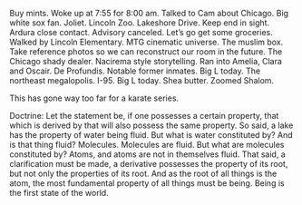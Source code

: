 Buy mints. Woke up at 7:55 for 8:00 am. Talked to Cam about Chicago. Big white sox fan. Joliet. Lincoln Zoo. Lakeshore Drive. Keep end in sight. Ardura close contact. Advisory canceled. Let’s go get some groceries. Walked by Lincoln Elementary. MTG cinematic universe. The muslim box. Take reference photos so we can reconstruct our room in the future. The Chicago shady dealer. Nacirema style storytelling. Ran into Amelia, Clara and Oscair. De Profundis. Notable former inmates. Big L today. The northeast megalopolis. I-95. Big L today. Shea butter. Zoomed Shalom.

This has gone way too far for a karate series. 

Doctrine: Let the statement be, if one possesses a certain property, that which is derived by that will also possess the same property. So said, a lake has the property of water being fluid. But what is water constituted by? And is that thing fluid?  Molecules. Molecules are fluid. But what are molecules constituted by? Atoms, and atoms are not in themselves fluid. That said, a clarification must be made, a derivative possesses the property of its root, but not only the properties of its root. And as the root of all things is the atom, the most fundamental property of all things must be being. Being is the first state of the world.